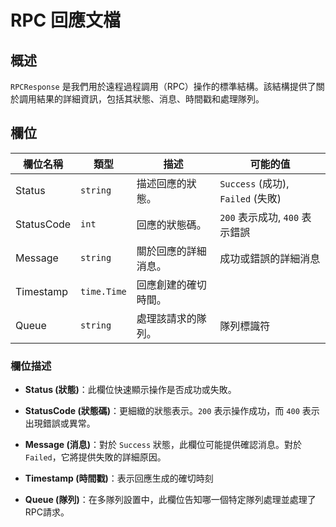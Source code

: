 # RPC 回應文檔

## 概述

`RPCResponse` 是我們用於遠程過程調用（RPC）操作的標準結構。該結構提供了關於調用結果的詳細資訊，包括其狀態、消息、時間戳和處理隊列。

## 欄位

| 欄位名稱  | 類型         | 描述                                      | 可能的值                                  |
|------------|-------------|------------------------------------------|------------------------------------------|
| Status     | `string`    | 描述回應的狀態。                          | `Success` (成功), `Failed` (失敗)         |
| StatusCode | `int`       | 回應的狀態碼。                            | `200` 表示成功, `400` 表示錯誤           |
| Message    | `string`    | 關於回應的詳細消息。                       | 成功或錯誤的詳細消息                      |
| Timestamp  | `time.Time` | 回應創建的確切時間。                       |                                          |
| Queue      | `string`    | 處理該請求的隊列。                         | 隊列標識符                                |

### 欄位描述

- **Status (狀態)**：此欄位快速顯示操作是否成功或失敗。
  
- **StatusCode (狀態碼)**：更細緻的狀態表示。`200` 表示操作成功，而 `400` 表示出現錯誤或異常。
  
- **Message (消息)**：對於 `Success` 狀態，此欄位可能提供確認消息。對於 `Failed`，它將提供失敗的詳細原因。

- **Timestamp (時間戳)**：表示回應生成的確切時刻

- **Queue (隊列)**：在多隊列設置中，此欄位告知哪一個特定隊列處理並處理了RPC請求。